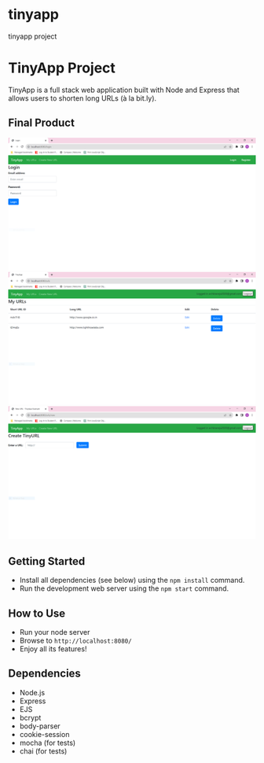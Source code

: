 # tinyapp
tinyapp project
# TinyApp Project

TinyApp is a full stack web application built with Node and Express that allows users to shorten long URLs (à la bit.ly).

## Final Product

!["Login page"](https://github.com/hktaneja/tinyapp/blob/master/docs/Login.PNG)
!["URLs page"](https://github.com/hktaneja/tinyapp/blob/master/docs/Urls.PNG)
!["TinyURL page"](https://github.com/hktaneja/tinyapp/blob/master/docs/TinyUrl.PNG)

## Getting Started

- Install all dependencies (see below) using the `npm install` command.
- Run the development web server using the `npm start` command.

## How to Use

- Run your node server
- Browse to `http://localhost:8080/`
- Enjoy all its features!

## Dependencies

- Node.js
- Express
- EJS
- bcrypt
- body-parser
- cookie-session
- mocha (for tests)
- chai (for tests)